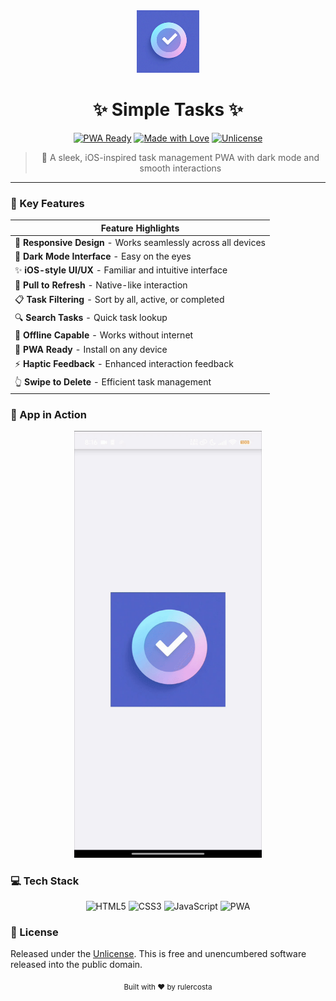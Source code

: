<div align="center">
  <img src="static/android-chrome-192x192.png" alt="Tasks Icon" width="100">
  <h1>✨ Simple Tasks ✨</h1>

  [![PWA Ready](https://img.shields.io/badge/PWA-Ready-blue?style=for-the-badge&logo=pwa)](https://developer.mozilla.org/en-US/docs/Web/Progressive_web_apps)
  [![Made with Love](https://img.shields.io/badge/Made%20with-Love-red?style=for-the-badge&logo=heart)](/)
  [![Unlicense](https://img.shields.io/badge/License-Unlicense-lightgrey?style=for-the-badge)](LICENSE)
  
  > 🌟 A sleek, iOS-inspired task management PWA with dark mode and smooth interactions
</div>

---

### 🚀 Key Features

<div align="center">

| Feature Highlights |
|-------------------|
| 📱 **Responsive Design** - Works seamlessly across all devices |
| 🌙 **Dark Mode Interface** - Easy on the eyes |
| ✨ **iOS-style UI/UX** - Familiar and intuitive interface |
| 🔄 **Pull to Refresh** - Native-like interaction |
| 📋 **Task Filtering** - Sort by all, active, or completed |
| 🔍 **Search Tasks** - Quick task lookup |
| 💾 **Offline Capable** - Works without internet |
| 📲 **PWA Ready** - Install on any device |
| ⚡ **Haptic Feedback** - Enhanced interaction feedback |
| 👆 **Swipe to Delete** - Efficient task management |

</div>

### 📸 App in Action

<div align="center">

<img src="static/Screenrecorder.gif" alt="Demo GIF" width="300">

</div>

### 💻 Tech Stack

<div align="center">

![HTML5](https://img.shields.io/badge/HTML5-E34F26?style=for-the-badge&logo=html5&logoColor=white)
![CSS3](https://img.shields.io/badge/CSS3-1572B6?style=for-the-badge&logo=css3&logoColor=white)
![JavaScript](https://img.shields.io/badge/JavaScript-F7DF1E?style=for-the-badge&logo=javascript&logoColor=black)
![PWA](https://img.shields.io/badge/PWA-5A0FC8?style=for-the-badge&logo=pwa&logoColor=white)

</div>

### 📄 License

Released under the [Unlicense](LICENSE). This is free and unencumbered software released into the public domain.

<div align="center">
  <sub>Built with ❤️ by rulercosta</sub>
</div>
